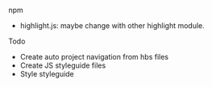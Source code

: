 npm
- highlight.js: maybe change with other highlight module.

Todo
- Create auto project navigation from hbs files
- Create JS styleguide files
- Style styleguide 
